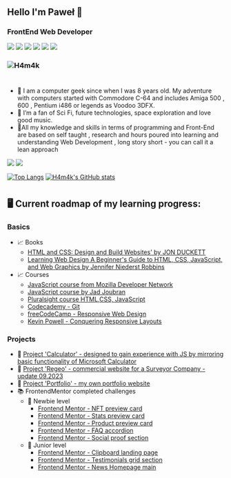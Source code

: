 # 
## Hello I'm Paweł 👋
### FrontEnd Web Developer 
![](https://img.shields.io/badge/Structure-HTML5-informational?style=flat&logo=<LOGO_NAME>&logoColor=white&color=e54d26)
![](https://img.shields.io/badge/Style-CSS3-informational?style=flat&logo=<LOGO_NAME>&logoColor=white&color=0b73ba)
![](https://img.shields.io/badge/Adv.Style-SASS-informational?style=flat&logo=<LOGO_NAME>&logoColor=white&color=cf649a)
![](https://img.shields.io/badge/Methodology-BEM-informational?style=flat&logo=<LOGO_NAME>&logoColor=white&color=2bbc8a)
![](https://img.shields.io/badge/Mechanics-JavaScript-informational?style=flat&logo=<LOGO_NAME>&logoColor=white&color=d9b82d)
![](https://img.shields.io/badge/VSC-GIT-informational?style=flat&logo=<LOGO_NAME>&logoColor=white&color=f05033)
### [](https://www.codewars.com/users/H4m4k) ![H4m4k](https://www.codewars.com/users/H4m4k/badges/small)
#




- 🧑 I am a computer geek since when I was 8 years old. My adventure with computers started with Commodore C-64 and includes Amiga 500 , 600 , Pentium i486 or legends as Voodoo 3DFX.
- 👀 I’m a fan of Sci Fi, future technologies, space exploration and love good music.
- :honeybee:All my knowledge and skills in terms of programming and Front-End are based on self taught , research and hours poured into learning and understanding Web Development , long story short - you can call it a lean approach


<a target="_blank"
href="https://www.linkedin.com/in/pawel--janik"><img
src="https://img.shields.io/badge/-LinkedIn-0077b5?style=for-the-badge&logo=LinkedIn&logoColor=white"></img></a>
<a target="_blank"
href="mailto:pawel.janik.1983@gmail.com"><img
src="https://img.shields.io/badge/-Gmail-D14836?style=for-the-badge&logo=Gmail&logoColor=white"></img></a>

[![Top Langs](https://github-readme-stats-sigma-five.vercel.app/api/top-langs/?username=h4m4k&theme=vue-dark)](https://github.com/anuraghazra/github-readme-stats)
[![H4m4k's GitHub stats](https://github-readme-stats-sigma-five.vercel.app/api?username=h4m4k&count_private=true&theme=vue-dark)](https://github.com/h4m4k/github-readme-stats)


#
## 🖥️ Current roadmap of my learning progress:
### Basics
+   📈 Books
       - [HTML and CSS: Design and Build Websites' by JON DUCKETT](https://www.amazon.com/HTML-CSS-Design-Build-Websites/dp/1118008189)
       - [Learning Web Design A Beginner's Guide to HTML, CSS, JavaScript, and Web Graphics by Jennifer Niederst Robbins](https://learningwebdesign.com/)
+   📈 Courses
       - [JavaScript course from Mozilla Developer Network](https://developer.mozilla.org/en-US/docs/Web/JavaScript/Guide)
       - [JavaScript course by Jad Joubran](https://learnjavascript.online/)
       - [Pluralsight course HTML,CSS, JavaScript](https://www.pluralsight.com/) 
       - [Codecademy - Git](https://www.codecademy.com/resources/docs/git)
       - [freeCodeCamp - Responsive Web Design](https://www.freecodecamp.org/certification/H4m4k/responsive-web-design)
       - [Kevin Powell - Conquering Responsive Layouts](https://courses.kevinpowell.co/conquering-responsive-layouts)
### Projects
+   📇 [Project 'Calculator' - designed to gain experience with JS by mirroring basic functionality of Microsoft Calculator](https://calculator-object.vercel.app/)
+   📇 [Project 'Regeo' - commercial website for a Surveyor Company - update 09.2023](http://www.regeo.pl)
+   📇 [Project 'Portfolio' - my own portfolio website](https://h4m4k.github.io/)
+  📚 FrontendMentor completed challenges 
     - 📗   Newbie level
          -    [Frontend Mentor - NFT preview card](https://nft-preview-card-component-iota-blue.vercel.app/)
          -    [Frontend Mentor - Stats preview card](https://stats-preview-chi-blond.vercel.app/)
          -    [Frontend Mentor - Product preview card](https://product-preview-card-murex.vercel.app)
          -    [Frontend Mentor - FAQ accordion](https://faq-accordion-main-wxdy.vercel.app/)
          -    [Frontend Mentor - Social proof section](https://social-proof-section-master-eta-six.vercel.app)
     - 📙   Junior level
       -    [Frontend Mentor - Clipboard landing page](https://clipboard-landing-page-master-hazel-alpha.vercel.app/)
       -    [Frontend Mentor - Testimonials grid section](https://testimonials-grid-section-theta-lake.vercel.app/)
       -    [Frontend Mentor - News Homepage main](https://news-homepage-main-lilac.vercel.app/)
          
###




<!---
H4m4k/H4m4k is a ✨ special ✨ repository because its `README.md` (this file) appears on your GitHub profile.
You can click the Preview link to take a https://www.codewars.com/dashboard
- look at your changes.
--->
